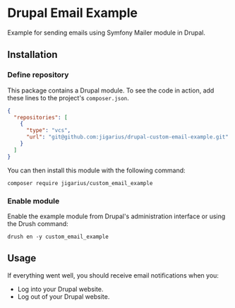 # Drupal Email Example

Example for sending emails using Symfony Mailer module in Drupal.

## Installation

### Define repository

This package contains a Drupal module. To see the code in action, add these
lines to the project's `composer.json`.

```json
{
  "repositories": [
    {
      "type": "vcs",
      "url": "git@github.com:jigarius/drupal-custom-email-example.git"
    }
  ]
}
```

You can then install this module with the following command:

    composer require jigarius/custom_email_example

### Enable module

Enable the example module from Drupal's administration interface or using
the Drush command:

    drush en -y custom_email_example

## Usage

If everything went well, you should receive email notifications when you:
- Log into your Drupal website.
- Log out of your Drupal website.
